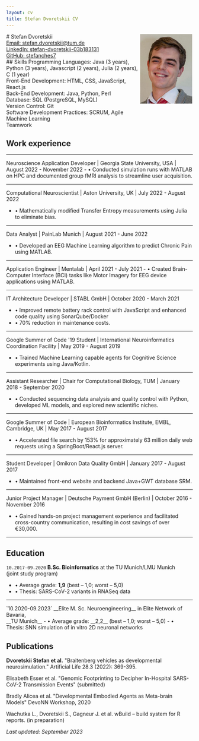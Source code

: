 ```yaml
---
layout: cv
title: Stefan Dvoretskii CV
---
```

<img style="float: right;width: 15vw; height:auto" src="media/my_photo.png">
# Stefan Dvoretskii


<div id="webaddress">
<a href="stefan.dvoretskii@tum.de">Email: stefan.dvoretskii@tum.de</a> 
  <br>
<a href="https://www.linkedin.com/in/stefan-dvoretskii-03b183131/">LinkedIn: stefan-dvoretskii-03b183131</a>
  <br> 
  <a href="https://github.com/stefanches7">GitHub: stefanches7</a>
 </div>
## Skills
Programming Languages: Java (3 years), Python (3 years), Javascript (2 years), Julia (2 years), C (1 year) <br>
Front-End Development: HTML, CSS, JavaScript, React.js <br>
Back-End Development: Java, Python, Perl <br>
Database: SQL (PostgreSQL, MySQL) <br>
Version Control: Git <br>
Software Development Practices: SCRUM, Agile <br>
Machine Learning  <br>
Teamwork

## Work experience

<hr>
Neuroscience Application Developer | Georgia State University, USA | August 2022 - November 2022
- • Conducted simulation runs with MATLAB on HPC and documented group fMRI analysis to streamline user acquisition.
<hr>

Computational Neuroscientist | Aston University, UK | July 2022 - August 2022
- • Mathematically modified Transfer Entropy measurements using Julia to eliminate bias.

<hr>

Data Analyst | PainLab Munich | August 2021 - June 2022
- • Developed an EEG Machine Learning algorithm to predict Chronic Pain using MATLAB.

<hr>
Application Engineer | Mentalab | April 2021 - July 2021
- • Created Brain-Computer Interface (BCI) tasks like Motor Imagery for EEG device applications using MATLAB.

<hr>

IT Architecture Developer | STABL GmbH | October 2020 - March 2021
- • Improved remote battery rack control with JavaScript and enhanced code quality using SonarQube/Docker
- • 70% reduction in maintenance costs.

<hr>

Google Summer of Code '19 Student | International Neuroinformatics Coordination Facility | May 2019 - August 2019
- • Trained Machine Learning capable agents for Cognitive Science experiments using Java/Kotlin.

<hr>

Assistant Researcher | Chair for Computational Biology, TUM | January 2018 - September 2020
- • Conducted sequencing data analysis and quality control with Python, developed ML models, and explored new scientific niches.

<hr>

Google Summer of Code | European Bioinformatics Institute, EMBL, Cambridge, UK | May 2017 - August 2017
- • Accelerated file search by 153% for approximately 63 million daily web requests using a SpringBoot/React.js server.

<hr>

Student Developer | Omikron Data Quality GmbH | January 2017 - August 2017
- • Maintained front-end website and backend Java+GWT database SRM.

<hr>

Junior Project Manager | Deutsche Payment GmbH (Berlin) | October 2016 - November 2016
- • Gained hands-on project management experience and facilitated cross-country communication, resulting in cost savings of over €30,000.

<hr>

## Education

`10.2017-09.2020`
__B.Sc. Bioinformatics__ at the TU Munich/LMU Munich <br> (joint study program)
- • Average grade: __1,9__ (best – 1,0; worst – 5,0)
- • Thesis: SARS-CoV-2 variants in RNASeq data
<hr>
`10.2020-09.2023`
__Elite M. Sc. Neuroengineering__ in Elite Network of Bavaria,<br> __TU Munich__
- • Average grade: __2,2__ (best – 1,0; worst – 5,0)
- • Thesis: SNN simulation of in vitro 2D neuronal networks

## Publications

__Dvoretskii Stefan et al.__ "Braitenberg vehicles as developmental neurosimulation." Artificial Life 28.3 (2022): 369-395.

Elisabeth Esser et al. "Genomic Footprinting to Decipher In-Hospital SARS-CoV-2 Transmission Events" (submitted)

Bradly Alicea et al. "Developmental Embodied Agents as Meta-brain Models" DevoNN Workshop, 2020

Wachutka L., Dvoretskii S., Gagneur J. et al. wBuild – build system for R reports. (in preparation)

_Last updated: September 2023_
